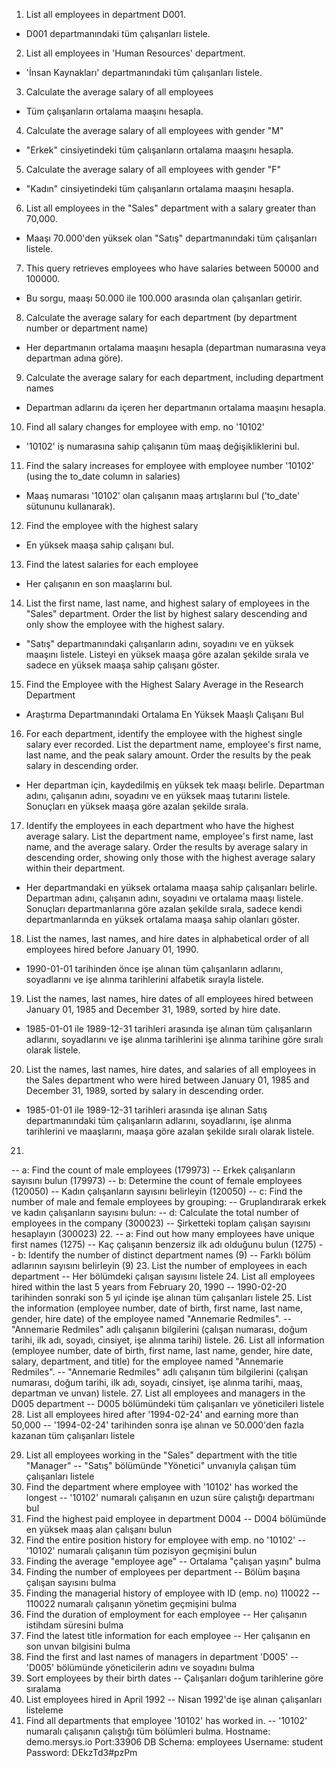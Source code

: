 
1. List all employees in department D001.
- D001 departmanındaki tüm çalışanları listele.
2. List all employees in 'Human Resources' department.
- 'İnsan Kaynakları' departmanındaki tüm çalışanları listele.
3. Calculate the average salary of all employees
- Tüm çalışanların ortalama maaşını hesapla.
4. Calculate the average salary of all employees with gender "M"
- "Erkek" cinsiyetindeki tüm çalışanların ortalama maaşını hesapla.
5. Calculate the average salary of all employees with gender "F"
- "Kadın" cinsiyetindeki tüm çalışanların ortalama maaşını hesapla.
6. List all employees in the "Sales" department with a salary greater than 70,000.
- Maaşı 70.000'den yüksek olan "Satış" departmanındaki tüm çalışanları listele.
7. This query retrieves employees who have salaries between 50000 and 100000.
- Bu sorgu, maaşı 50.000 ile 100.000 arasında olan çalışanları getirir.
8. Calculate the average salary for each department (by department number or department name)
- Her departmanın ortalama maaşını hesapla (departman numarasına veya departman adına göre).
9. Calculate the average salary for each department, including department names
- Departman adlarını da içeren her departmanın ortalama maaşını hesapla.
10. Find all salary changes for employee with emp. no '10102'
- '10102' iş numarasına sahip çalışanın tüm maaş değişikliklerini bul.
11. Find the salary increases for employee with employee number '10102' (using the to_date column
in salaries)
- Maaş numarası '10102' olan çalışanın maaş artışlarını bul ('to_date' sütununu kullanarak).
12. Find the employee with the highest salary
- En yüksek maaşa sahip çalışanı bul.
13. Find the latest salaries for each employee
- Her çalışanın en son maaşlarını bul.
14. List the first name, last name, and highest salary of employees in the "Sales" department.
Order the list by highest salary descending and only show the employee with the highest salary.
- "Satış" departmanındaki çalışanların adını, soyadını ve en yüksek maaşını listele.
Listeyi en yüksek maaşa göre azalan şekilde sırala ve sadece en yüksek maaşa sahip çalışanı
göster.
15. Find the Employee with the Highest Salary Average in the Research Department
- Araştırma Departmanındaki Ortalama En Yüksek Maaşlı Çalışanı Bul
16. For each department, identify the employee with the highest single salary ever recorded. List the
department name, employee's first name, last name, and the peak salary amount. Order the results
by the peak salary in descending order.
- Her departman için, kaydedilmiş en yüksek tek maaşı belirle. Departman adını, çalışanın adını,
soyadını ve en yüksek maaş tutarını listele. Sonuçları en yüksek maaşa göre azalan şekilde sırala.
17. Identify the employees in each department who have the highest average salary. List the
department name, employee's first name, last name, and the average salary. Order the results by
average salary in descending order, showing only those with the highest average salary within their
department.


- Her departmandaki en yüksek ortalama maaşa sahip çalışanları belirle. Departman adını,
çalışanın adını, soyadını ve ortalama maaşı listele. Sonuçları departmanlarına göre azalan şekilde
sırala, sadece kendi departmanlarında en yüksek ortalama maaşa sahip olanları göster.
18. List the names, last names, and hire dates in alphabetical order of all employees hired before
January 01, 1990.
- 1990-01-01 tarihinden önce işe alınan tüm çalışanların adlarını, soyadlarını ve işe alınma
tarihlerini alfabetik sırayla listele.
19. List the names, last names, hire dates of all employees hired between January 01, 1985 and
December 31, 1989, sorted by hire date.
- 1985-01-01 ile 1989-12-31 tarihleri arasında işe alınan tüm çalışanların adlarını, soyadlarını ve işe
alınma tarihlerini işe alınma tarihine göre sıralı olarak listele.
20. List the names, last names, hire dates, and salaries of all employees in the Sales department who
were hired between January 01, 1985 and December 31, 1989, sorted by salary in descending order.
- 1985-01-01 ile 1989-12-31 tarihleri arasında işe alınan Satış departmanındaki tüm çalışanların
adlarını, soyadlarını, işe alınma tarihlerini ve maaşlarını, maaşa göre azalan şekilde sıralı olarak
listele.
21.
-- a: Find the count of male employees (179973)
-- Erkek çalışanların sayısını bulun (179973)
-- b: Determine the count of female employees (120050)
-- Kadın çalışanların sayısını belirleyin (120050)
-- c: Find the number of male and female employees by grouping:
-- Gruplandırarak erkek ve kadın çalışanların sayısını bulun:
-- d: Calculate the total number of employees in the company (300023)
-- Şirketteki toplam çalışan sayısını hesaplayın (300023)
22.
-- a: Find out how many employees have unique first names (1275)
-- Kaç çalışanın benzersiz ilk adı olduğunu bulun (1275)
-- b: Identify the number of distinct department names (9)
-- Farklı bölüm adlarının sayısını belirleyin (9)
23. List the number of employees in each department
-- Her bölümdeki çalışan sayısını listele
24. List all employees hired within the last 5 years from February 20, 1990
-- 1990-02-20 tarihinden sonraki son 5 yıl içinde işe alınan tüm çalışanları listele
25. List the information (employee number, date of birth, first name, last name, gender, hire date) of
the employee named "Annemarie Redmiles".
-- "Annemarie Redmiles" adlı çalışanın bilgilerini (çalışan numarası, doğum tarihi, ilk adı, soyadı,
cinsiyet, işe alınma tarihi) listele.
26. List all information (employee number, date of birth, first name, last name, gender, hire date,
salary, department, and title) for the employee named "Annemarie Redmiles".
-- "Annemarie Redmiles" adlı çalışanın tüm bilgilerini (çalışan numarası, doğum tarihi, ilk adı,
soyadı, cinsiyet, işe alınma tarihi, maaş, departman ve unvan) listele.
27. List all employees and managers in the D005 department
-- D005 bölümündeki tüm çalışanları ve yöneticileri listele
28. List all employees hired after '1994-02-24' and earning more than 50,000
-- '1994-02-24' tarihinden sonra işe alınan ve 50.000'den fazla kazanan tüm çalışanları listele
  

29. List all employees working in the "Sales" department with the title "Manager"
-- "Satış" bölümünde "Yönetici" unvanıyla çalışan tüm çalışanları listele
30. Find the department where employee with '10102' has worked the longest
-- '10102' numaralı çalışanın en uzun süre çalıştığı departmanı bul
31. Find the highest paid employee in department D004
-- D004 bölümünde en yüksek maaş alan çalışanı bulun
32. Find the entire position history for employee with emp. no '10102'
-- '10102' numaralı çalışanın tüm pozisyon geçmişini bulun
33. Finding the average "employee age"
-- Ortalama "çalışan yaşını" bulma
34. Finding the number of employees per department
-- Bölüm başına çalışan sayısını bulma
35. Finding the managerial history of employee with ID (emp. no) 110022
-- 110022 numaralı çalışanın yönetim geçmişini bulma
36. Find the duration of employment for each employee
-- Her çalışanın istihdam süresini bulma
37. Find the latest title information for each employee
-- Her çalışanın en son unvan bilgisini bulma
38. Find the first and last names of managers in department 'D005'
-- 'D005' bölümünde yöneticilerin adını ve soyadını bulma
39. Sort employees by their birth dates
-- Çalışanları doğum tarihlerine göre sıralama
40. List employees hired in April 1992
-- Nisan 1992'de işe alınan çalışanları listeleme
41. Find all departments that employee '10102' has worked in.
-- '10102' numaralı çalışanın çalıştığı tüm bölümleri bulma.
Hostname: demo.mersys.io
Port:33906
DB Schema: employees
Username: student
Password: DEkzTd3#pzPm

